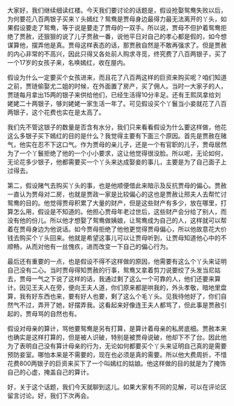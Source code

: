 
大家好，我们继续细读红楼。今天我们要讨论的话题是，假设抢娶鸳鸯失败以后，为何要花八百两银子买来丫头嫣红？鸳鸯是贾母身边最得力最无法离开的丫头，如果假设要走了鸳鸯，等于说是要走了贾母的一双手。所以说，贾母不但护着鸳鸯拒绝了贾赦，还狠狠的说了儿子贾赦一番，说他平日对自己的孝心都是假的，如今想谋算他，摆弄他是真。贾母这样表态的话，那贾赦自然是不敢再强求了。但是贾赦的内心非常的不高兴，因此只得又各处前人购求寻觅，终究费了八百两银子，买了一个17岁的女孩子来，名唤嫣红，收在屋内。

假设为什么一定要买个女孩进来，而且花了八百两这样的巨资来购买呢？咱们知道之前，贾琏偷娶尤二姐的时候，在外面置了房产，买了佣人。当时一大家子的人，贾琏每月拿出15两的银子来供给他们，已经生活得10分丰足。还有王熙凤拿给刘姥姥二十两银子，够刘姥姥一家生活一年了。可见假设买个丫鬟当小妾就花了八百两银子，这个花费也实在是太高了。

我们先不管这银子的数量是否含有水分，我们只来看看假设为什么要这样做，他花这么多银子买下嫣红的目的是什么？我觉得主要有下面三个原因。首先是贾赦在赌气，他实在忍不下这口气。作为贾母的亲儿子，还是一个有官职的儿子，贾母居然为了一个丫鬟拒绝了他的一个小小要求，这让他觉得很没脸。所以呢，无论如何，无论花多少银子，他都需要买一个丫头来达成娶妾的事儿，主要是为了自己面子上过得去。

第二，假设赌气去购买丫头的事，也是他顺便借此来暗示及反抗贾母的偏心。贾赦一直认为贾母对二房，也就是贾政一家是比较偏心的这也是贾赦让邢夫人去帮忙讨鸳鸯的目的。他觉得贾母积累了大量的财产，但是这些财产有多少，放在哪里，打算怎么用，假设是不知道的。他担心贾母年老过世后，这些财产会分给了别人，而没有他的份儿。所以他才想娶了鸳鸯做姨娘，让鸳鸯成为自己的人，这样就可以帮着在贾母身边为他说话。如今贾母拒绝了他他更觉得贾母偏心，所以他故意花大价钱去购买个丫头回来。他就是希望这事儿可以让贾母听到，让贾母知道他心中的不顺畅，从而对他有一丝愧疚，进而改变一下自己的偏心行为。

最后还有重要的一点，也是假设不得不这样做的原因，他需要有这么个丫头来证明自己没有二心。当时贾母得知贾赦的行事，鸳鸯又拿着剪刀说要绞了头发当尼姑去，贾母一气之下说了这样的话，我通过剩了这么一个可靠的人，他们还要来算计。因见王夫人在旁，便向王夫人道，你们原来都是哄我的，外头孝敬，暗地里盘算，我有好东西也来，要有好人也要，剩了这么个毛丫头。见我待他好了，你们自然气不过，弄开了她，好摆弄我。这看起来好像连王夫人都骂了，但此事是贾赦引起的，贾母骂的自然也有。

假设对母亲的算计，骂他要鸳鸯是另有打算，是算计着母亲的私房底细。贾赦本来也确实是这样打算的，但是被人识破，特别是被贾母说破，他却下不了台。因此他为了表明自己没有算计母亲的行为，无论如何都要买个丫头来证明自己真的是需要预防妾室。哪怕本来是不需要的，现在也必须是真的需要。所以他大费周折，不惜花费800两银子的巨资来买下了一个叫嫣红的姑娘。他这样做的目的就是为了掩饰自己的心虚，掩盖自己的算计。

好，关于这个话题，我们今天就聊到这儿。如果大家有不同的见解，可以在评论区留言讨论。好，我们下次再会。


